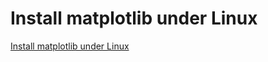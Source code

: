 # Install matplotlib under Linux
[Install matplotlib under Linux](https://aiwithcloud.com/2022/09/19/install_matplotlib_under_linux/)
